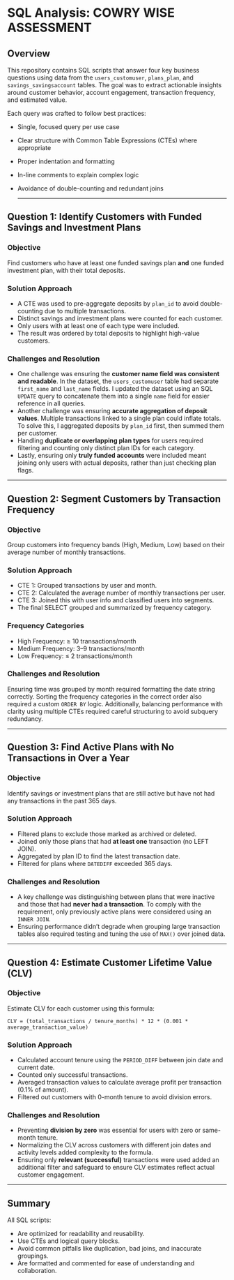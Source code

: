 # SQL Analysis: COWRY WISE ASSESSMENT

## Overview

This repository contains SQL scripts that answer four key business questions using data from the `users_customuser`, `plans_plan`, and `savings_savingsaccount` tables. The goal was to extract actionable insights around customer behavior, account engagement, transaction frequency, and estimated value.

Each query was crafted to follow best practices:
- Single, focused query per use case
- Clear structure with Common Table Expressions (CTEs) where appropriate
- Proper indentation and formatting
- In-line comments to explain complex logic
- Avoidance of double-counting and redundant joins

  ---

## Question 1: Identify Customers with Funded Savings and Investment Plans

### Objective
Find customers who have at least one funded savings plan **and** one funded investment plan, with their total deposits.

### Solution Approach
- A CTE was used to pre-aggregate deposits by `plan_id` to avoid double-counting due to multiple transactions.
- Distinct savings and investment plans were counted for each customer.
- Only users with at least one of each type were included.
- The result was ordered by total deposits to highlight high-value customers.

### Challenges and Resolution
- One challenge was ensuring the **customer name field was consistent and readable**. In the dataset, the `users_customuser` table had separate `first_name` and `last_name` fields. I updated the dataset using an SQL `UPDATE` query to concatenate them into a single `name` field for easier reference in all queries.
- Another challenge was ensuring **accurate aggregation of deposit values**. Multiple transactions linked to a single plan could inflate totals. To solve this, I aggregated deposits by `plan_id` first, then summed them per customer.
- Handling **duplicate or overlapping plan types** for users required filtering and counting only distinct plan IDs for each category.
- Lastly, ensuring only **truly funded accounts** were included meant joining only users with actual deposits, rather than just checking plan flags.

---

## Question 2: Segment Customers by Transaction Frequency

### Objective
Group customers into frequency bands (High, Medium, Low) based on their average number of monthly transactions.

### Solution Approach
- CTE 1: Grouped transactions by user and month.
- CTE 2: Calculated the average number of monthly transactions per user.
- CTE 3: Joined this with user info and classified users into segments.
- The final SELECT grouped and summarized by frequency category.

### Frequency Categories
- High Frequency: ≥ 10 transactions/month
- Medium Frequency: 3–9 transactions/month
- Low Frequency: ≤ 2 transactions/month

### Challenges and Resolution
Ensuring time was grouped by month required formatting the date string correctly. Sorting the frequency categories in the correct order also required a custom `ORDER BY` logic. Additionally, balancing performance with clarity using multiple CTEs required careful structuring to avoid subquery redundancy.

---

## Question 3: Find Active Plans with No Transactions in Over a Year

### Objective
Identify savings or investment plans that are still active but have not had any transactions in the past 365 days.

### Solution Approach
- Filtered plans to exclude those marked as archived or deleted.
- Joined only those plans that had **at least one** transaction (no LEFT JOIN).
- Aggregated by plan ID to find the latest transaction date.
- Filtered for plans where `DATEDIFF` exceeded 365 days.

### Challenges and Resolution
- A key challenge was distinguishing between plans that were inactive and those that had **never had a transaction**. To comply with the requirement, only previously active plans were considered using an `INNER JOIN`.
- Ensuring performance didn’t degrade when grouping large transaction tables also required testing and tuning the use of `MAX()` over joined data.

---

## Question 4: Estimate Customer Lifetime Value (CLV)

### Objective
Estimate CLV for each customer using this formula:

```
CLV = (total_transactions / tenure_months) * 12 * (0.001 * average_transaction_value)
```

### Solution Approach
- Calculated account tenure using the `PERIOD_DIFF` between join date and current date.
- Counted only successful transactions.
- Averaged transaction values to calculate average profit per transaction (0.1% of amount).
- Filtered out customers with 0-month tenure to avoid division errors.

### Challenges and Resolution
- Preventing **division by zero** was essential for users with zero or same-month tenure.
- Normalizing the CLV across customers with different join dates and activity levels added complexity to the formula.
- Ensuring only **relevant (successful)** transactions were used added an additional filter and safeguard to ensure CLV estimates reflect actual customer engagement.

---

## Summary

All SQL scripts:
- Are optimized for readability and reusability.
- Use CTEs and logical query blocks.
- Avoid common pitfalls like duplication, bad joins, and inaccurate groupings.
- Are formatted and commented for ease of understanding and collaboration.
